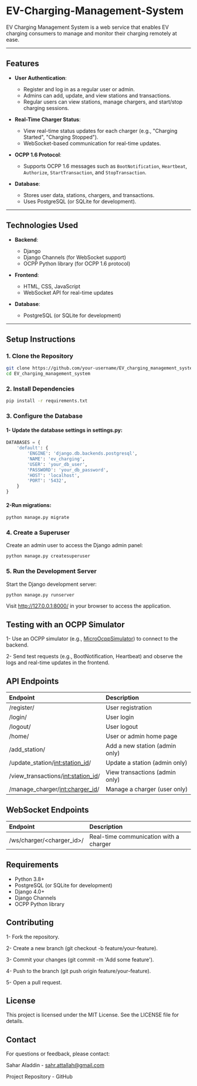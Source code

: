 # EV-Charging-Management-System
EV Charging Management System is a web service that enables EV charging consumers to manage and monitor their charging remotely at ease.

---

## **Features**

- **User Authentication**:
  - Register and log in as a regular user or admin.
  - Admins can add, update, and view stations and transactions.
  - Regular users can view stations, manage chargers, and start/stop charging sessions.

- **Real-Time Charger Status**:
  - View real-time status updates for each charger (e.g., "Charging Started", "Charging Stopped").
  - WebSocket-based communication for real-time updates.

- **OCPP 1.6 Protocol**:
  - Supports OCPP 1.6 messages such as `BootNotification`, `Heartbeat`, `Authorize`, `StartTransaction`, and `StopTransaction`.

- **Database**:
  - Stores user data, stations, chargers, and transactions.
  - Uses PostgreSQL (or SQLite for development).

---

## **Technologies Used**

- **Backend**:
  - Django
  - Django Channels (for WebSocket support)
  - OCPP Python library (for OCPP 1.6 protocol)

- **Frontend**:
  - HTML, CSS, JavaScript
  - WebSocket API for real-time updates

- **Database**:
  - PostgreSQL (or SQLite for development)

---

## **Setup Instructions**

### **1. Clone the Repository**

```bash
git clone https://github.com/your-username/EV_charging_management_system.git
cd EV_charging_management_system
```

### **2. Install Dependencies**

```bash
pip install -r requirements.txt
```

### **3. Configure the Database**

#### 1- Update the database settings in settings.py:
```python
DATABASES = {
    'default': {
        'ENGINE': 'django.db.backends.postgresql',
        'NAME': 'ev_charging',
        'USER': 'your_db_user',
        'PASSWORD': 'your_db_password',
        'HOST': 'localhost',
        'PORT': '5432',
    }
}
```

#### 2-Run migrations:

```bash
python manage.py migrate
```

### **4. Create a Superuser**
Create an admin user to access the Django admin panel:
```bash
python manage.py createsuperuser
```

### **5. Run the Development Server**
Start the Django development server:

```bash
python manage.py runserver
```
Visit http://127.0.0.1:8000/ in your browser to access the application.

## **Testing with an OCPP Simulator**
1- Use an OCPP simulator (e.g., [MicroOcppSimulator](https://github.com/matth-x/MicroOcppSimulator)) to connect to the backend.

2- Send test requests (e.g., BootNotification, Heartbeat) and observe the logs and real-time updates in the frontend.

## **API Endpoints**

|Endpoint                               | Description                     |
|:--------------------------------------|:--------------------------------|
|/register/	                            | User registration               |
|/login/                                | User login                      |
|/logout/                               | User logout                     |
|/home/                                 | User or admin home page         |
|/add_station/                          | Add a new station (admin only)  |
|/update_station/<int:station_id>/	    | Update a station (admin only)   |
|/view_transactions/<int:station_id>/	| View transactions (admin only)  |
|/manage_charger/<int:charger_id>/	    | Manage a charger (user only)    |


## **WebSocket Endpoints**

|Endpoint                  | Description                           |
|:-------------------------|:--------------------------------------|
|/ws/charger/<charger_id>/ | Real-time communication with a charger|


## **Requirements**
- Python 3.8+
- PostgreSQL (or SQLite for development)
- Django 4.0+
- Django Channels
- OCPP Python library

## **Contributing**
1- Fork the repository.

2- Create a new branch (git checkout -b feature/your-feature).

3- Commit your changes (git commit -m 'Add some feature').

4- Push to the branch (git push origin feature/your-feature).

5- Open a pull request.

## **License**
This project is licensed under the MIT License. See the LICENSE file for details.

## **Contact**
For questions or feedback, please contact:

Sahar Aladdin - sahr.attallah@gmail.com

Project Repository - GitHub
